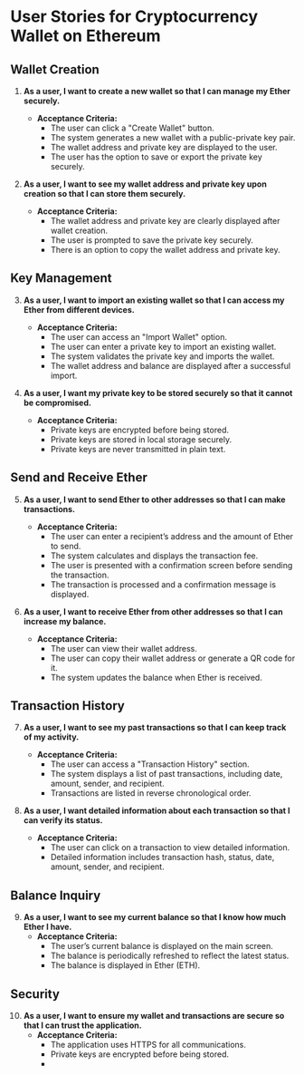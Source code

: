 # User Stories for Cryptocurrency Wallet on Ethereum

## Wallet Creation

1. **As a user, I want to create a new wallet so that I can manage my Ether securely.**
   - **Acceptance Criteria:**
     - The user can click a "Create Wallet" button.
     - The system generates a new wallet with a public-private key pair.
     - The wallet address and private key are displayed to the user.
     - The user has the option to save or export the private key securely.

2. **As a user, I want to see my wallet address and private key upon creation so that I can store them securely.**
   - **Acceptance Criteria:**
     - The wallet address and private key are clearly displayed after wallet creation.
     - The user is prompted to save the private key securely.
     - There is an option to copy the wallet address and private key.

## Key Management

3. **As a user, I want to import an existing wallet so that I can access my Ether from different devices.**
   - **Acceptance Criteria:**
     - The user can access an "Import Wallet" option.
     - The user can enter a private key to import an existing wallet.
     - The system validates the private key and imports the wallet.
     - The wallet address and balance are displayed after a successful import.

4. **As a user, I want my private key to be stored securely so that it cannot be compromised.**
   - **Acceptance Criteria:**
     - Private keys are encrypted before being stored.
     - Private keys are stored in local storage securely.
     - Private keys are never transmitted in plain text.

## Send and Receive Ether

5. **As a user, I want to send Ether to other addresses so that I can make transactions.**
   - **Acceptance Criteria:**
     - The user can enter a recipient’s address and the amount of Ether to send.
     - The system calculates and displays the transaction fee.
     - The user is presented with a confirmation screen before sending the transaction.
     - The transaction is processed and a confirmation message is displayed.

6. **As a user, I want to receive Ether from other addresses so that I can increase my balance.**
   - **Acceptance Criteria:**
     - The user can view their wallet address.
     - The user can copy their wallet address or generate a QR code for it.
     - The system updates the balance when Ether is received.

## Transaction History

7. **As a user, I want to see my past transactions so that I can keep track of my activity.**
   - **Acceptance Criteria:**
     - The user can access a "Transaction History" section.
     - The system displays a list of past transactions, including date, amount, sender, and recipient.
     - Transactions are listed in reverse chronological order.

8. **As a user, I want detailed information about each transaction so that I can verify its status.**
   - **Acceptance Criteria:**
     - The user can click on a transaction to view detailed information.
     - Detailed information includes transaction hash, status, date, amount, sender, and recipient.

## Balance Inquiry

9. **As a user, I want to see my current balance so that I know how much Ether I have.**
   - **Acceptance Criteria:**
     - The user’s current balance is displayed on the main screen.
     - The balance is periodically refreshed to reflect the latest status.
     - The balance is displayed in Ether (ETH).

## Security

10. **As a user, I want to ensure my wallet and transactions are secure so that I can trust the application.**
    - **Acceptance Criteria:**
      - The application uses HTTPS for all communications.
      - Private keys are encrypted before being stored.
      -
